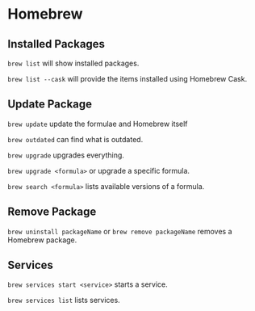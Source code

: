 # Homebrew
## Installed Packages
```brew list``` will show installed packages.

```brew list --cask``` will provide the items installed using Homebrew Cask.

## Update Package
```brew update``` update the formulae and Homebrew itself

```brew outdated``` can find what is outdated.

```brew upgrade``` upgrades everything.

```brew upgrade <formula>``` or upgrade a specific formula.

```brew search <formula>``` lists available versions of a formula.

## Remove Package
```brew uninstall packageName``` or ```brew remove packageName``` removes a Homebrew package.

## Services
```brew services start <service>``` starts a service.

```brew services list``` lists services.



